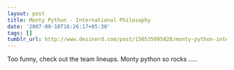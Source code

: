 ```yaml
---
layout: post
title: Monty Python - International Philosophy
date: '2007-09-18T16:26:17+05:30'
tags: []
tumblr_url: http://www.desinerd.com/post/150535095828/monty-python-international-philosophy
---
```

Too funny, check out the team lineups. Monty python so rocks …..
